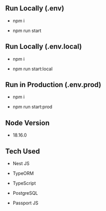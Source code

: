 ## Run Locally (.env)

- npm i

- npm run start

## Run Locally (.env.local)

- npm i

- npm run start:local

## Run in Production (.env.prod)

- npm i

- npm run start:prod

## Node Version

- 18.16.0

## Tech Used

- Nest JS

- TypeORM

- TypeScript

- PostgreSQL

- Passport JS
